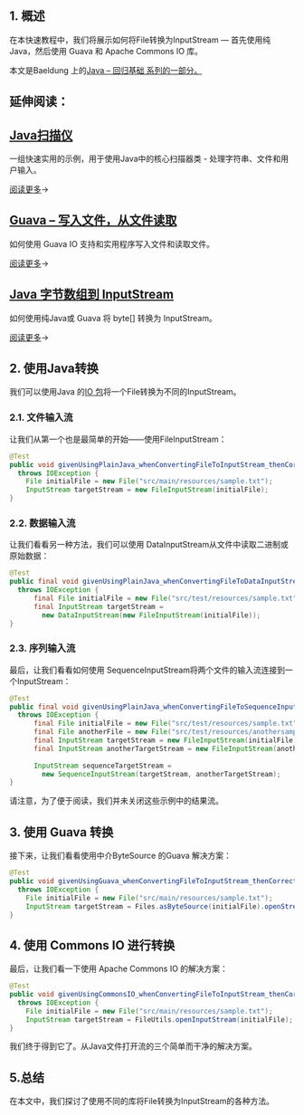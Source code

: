 ## 1. 概述

在本快速教程中，我们将展示如何将File转换为InputStream — 首先使用纯 Java，然后使用 Guava 和 Apache Commons IO 库。

本文是Baeldung 上的[Java – 回归基础 系列的一部分。](https://www.baeldung.com/java-tutorial)

## 延伸阅读：

## [Java扫描仪](https://www.baeldung.com/java-scanner)

一组快速实用的示例，用于使用Java中的核心扫描器类 - 处理字符串、文件和用户输入。

[阅读更多](https://www.baeldung.com/java-scanner)→

## [Guava – 写入文件，从文件读取](https://www.baeldung.com/guava-write-to-file-read-from-file)

如何使用 Guava IO 支持和实用程序写入文件和读取文件。

[阅读更多](https://www.baeldung.com/guava-write-to-file-read-from-file)→

## [Java 字节数组到 InputStream](https://www.baeldung.com/convert-byte-array-to-input-stream)

如何使用纯Java或 Guava 将 byte[] 转换为 InputStream。

[阅读更多](https://www.baeldung.com/convert-byte-array-to-input-stream)→

## 2. 使用Java转换

我们可以使用Java 的[IO 包](https://docs.oracle.com/en/java/javase/11/docs/api/java.base/java/io/package-summary.html)将一个File转换为不同的InputStream。

### 2.1. 文件输入流

让我们从第一个也是最简单的开始——使用FileInputStream：

```java
@Test
public void givenUsingPlainJava_whenConvertingFileToInputStream_thenCorrect() 
  throws IOException {
    File initialFile = new File("src/main/resources/sample.txt");
    InputStream targetStream = new FileInputStream(initialFile);
}
```

### 2.2. 数据输入流

让我们看看另一种方法，我们可以使用 DataInputStream从文件中读取二进制或原始数据：

```java
@Test
public final void givenUsingPlainJava_whenConvertingFileToDataInputStream_thenCorrect() 
  throws IOException {
      final File initialFile = new File("src/test/resources/sample.txt");
      final InputStream targetStream = 
        new DataInputStream(new FileInputStream(initialFile));
}
```

### 2.3. 序列输入流

最后，让我们看看如何使用 SequenceInputStream将两个文件的输入流连接到一个InputStream：

```java
@Test
public final void givenUsingPlainJava_whenConvertingFileToSequenceInputStream_thenCorrect() 
  throws IOException {
      final File initialFile = new File("src/test/resources/sample.txt");
      final File anotherFile = new File("src/test/resources/anothersample.txt");
      final InputStream targetStream = new FileInputStream(initialFile);
      final InputStream anotherTargetStream = new FileInputStream(anotherFile);
    
      InputStream sequenceTargetStream = 
        new SequenceInputStream(targetStream, anotherTargetStream);
}
```

请注意，为了便于阅读，我们并未关闭这些示例中的结果流。

## 3. 使用 Guava 转换

接下来，让我们看看使用中介ByteSource 的Guava 解决方案：

```java
@Test
public void givenUsingGuava_whenConvertingFileToInputStream_thenCorrect() 
  throws IOException {
    File initialFile = new File("src/main/resources/sample.txt");
    InputStream targetStream = Files.asByteSource(initialFile).openStream();
}
```

## 4. 使用 Commons IO 进行转换

最后，让我们看一下使用 Apache Commons IO 的解决方案：

```java
@Test
public void givenUsingCommonsIO_whenConvertingFileToInputStream_thenCorrect() 
  throws IOException {
    File initialFile = new File("src/main/resources/sample.txt");
    InputStream targetStream = FileUtils.openInputStream(initialFile);
}
```

我们终于得到它了。从Java文件打开流的三个简单而干净的解决方案。

## 5.总结

在本文中，我们探讨了使用不同的库将File转换为InputStream的各种方法。